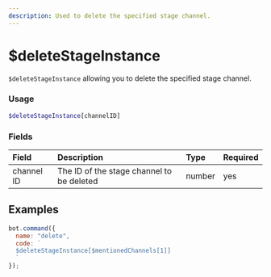 ```yaml
---
description: Used to delete the specified stage channel.
---
```


# $deleteStageInstance

`$deleteStageInstance` allowing you to delete the specified stage channel.

### Usage

```php
$deleteStageInstance[channelID]
```

### Fields

| Field | Description | Type | Required |
| :--- | :--- | :--- | :--- |
| channel ID | The ID of the stage channel to be deleted | number | yes |


## Examples

```javascript
bot.command({
  name: "delete",
  code: `
  $deleteStageInstance[$mentionedChannels[1]]
  `
});
```
